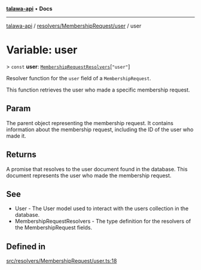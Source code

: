 [**talawa-api**](../../../../README.md) • **Docs**

***

[talawa-api](../../../../modules.md) / [resolvers/MembershipRequest/user](../README.md) / user

# Variable: user

\> `const` **user**: [`MembershipRequestResolvers`](../../../../types/generatedGraphQLTypes/type-aliases/MembershipRequestResolvers.md)\[`"user"`\]

Resolver function for the `user` field of a `MembershipRequest`.

This function retrieves the user who made a specific membership request.

## Param

The parent object representing the membership request. It contains information about the membership request, including the ID of the user who made it.

## Returns

A promise that resolves to the user document found in the database. This document represents the user who made the membership request.

## See

 - User - The User model used to interact with the users collection in the database.
 - MembershipRequestResolvers - The type definition for the resolvers of the MembershipRequest fields.

## Defined in

[src/resolvers/MembershipRequest/user.ts:18](https://github.com/PalisadoesFoundation/talawa-api/blob/f9e8275b1ddff2d3edcec79ee3b37c07998f6cc3/src/resolvers/MembershipRequest/user.ts#L18)
